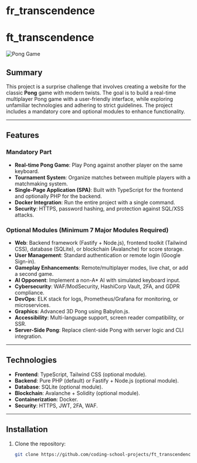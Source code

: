 # fr_transcendence

# ft_transcendence

![Pong Game](https://via.placeholder.com/150) <!-- Replace with actual game screenshot -->

## Summary
This project is a surprise challenge that involves creating a website for the classic **Pong** game with modern twists. The goal is to build a real-time multiplayer Pong game with a user-friendly interface, while exploring unfamiliar technologies and adhering to strict guidelines. The project includes a mandatory core and optional modules to enhance functionality.

---

## Features
### Mandatory Part
- **Real-time Pong Game**: Play Pong against another player on the same keyboard.
- **Tournament System**: Organize matches between multiple players with a matchmaking system.
- **Single-Page Application (SPA)**: Built with TypeScript for the frontend and optionally PHP for the backend.
- **Docker Integration**: Run the entire project with a single command.
- **Security**: HTTPS, password hashing, and protection against SQL/XSS attacks.

### Optional Modules (Minimum 7 Major Modules Required)
- **Web**: Backend framework (Fastify + Node.js), frontend toolkit (Tailwind CSS), database (SQLite), or blockchain (Avalanche) for score storage.
- **User Management**: Standard authentication or remote login (Google Sign-in).
- **Gameplay Enhancements**: Remote/multiplayer modes, live chat, or add a second game.
- **AI Opponent**: Implement a non-A* AI with simulated keyboard input.
- **Cybersecurity**: WAF/ModSecurity, HashiCorp Vault, 2FA, and GDPR compliance.
- **DevOps**: ELK stack for logs, Prometheus/Grafana for monitoring, or microservices.
- **Graphics**: Advanced 3D Pong using Babylon.js.
- **Accessibility**: Multi-language support, screen reader compatibility, or SSR.
- **Server-Side Pong**: Replace client-side Pong with server logic and CLI integration.

---

## Technologies
- **Frontend**: TypeScript, Tailwind CSS (optional module).
- **Backend**: Pure PHP (default) or Fastify + Node.js (optional module).
- **Database**: SQLite (optional module).
- **Blockchain**: Avalanche + Solidity (optional module).
- **Containerization**: Docker.
- **Security**: HTTPS, JWT, 2FA, WAF.

---

## Installation
1. Clone the repository:
   ```bash
   git clone https://github.com/coding-school-projects/ft_transcendence.git
